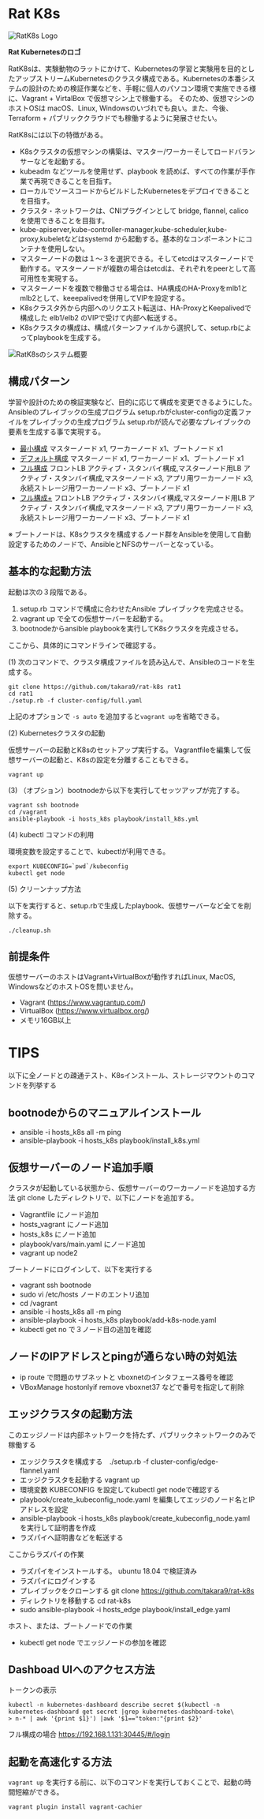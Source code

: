 # Rat K8s

![RatK8s Logo](docs/images/rat_logo.png)

**Rat Kubernetesのロゴ**

RatK8sは、実験動物のラットにかけて、Kubernetesの学習と実験用を目的としたアップストリームKubernetesのクラスタ構成である。Kubernetesの本番システムの設計のための検証作業などを、手軽に個人のパソコン環境で実施できる様に、Vagrant + VirtalBox で仮想マシン上で稼働する。
そのため、仮想マシンのホストOSは macOS、Linux, Windowsのいづれでも良い。また、今後、Terraform + パブリッククラウドでも稼働するように発展させたい。


RatK8sには以下の特徴がある。

* K8sクラスタの仮想マシンの構築は、マスター/ワーカーそしてロードバランサーなどを起動する。
* kubeadm などツールを使用せず、playbook を読めば、すべての作業が手作業で再現できることを目指す。
* ローカルでソースコードからビルドしたKubernetesをデプロイできることを目指す。
* クラスタ・ネットワークは、CNIプラグインとして bridge, flannel, calico を使用できることを目指す。
* kube-apiserver,kube-controller-manager,kube-scheduler,kube-proxy,kubeletなどはsystemd から起動する。基本的なコンポーネントにコンテナを使用しない。
* マスターノードの数は１〜３を選択できる。そしてetcdはマスターノードで動作する。マスターノードが複数の場合はetcdは、それぞれをpeerとして高可用性を実現する。
* マスターノードを複数で稼働させる場合は、HA構成のHA-Proxyをmlb1とmlb2として、keeepalivedを併用してVIPを設定する。
* K8sクラスタ外から内部へのリクエスト転送は、HA-ProxyとKeepalivedで構成した elb1/elb2 のVIPで受けて内部へ転送する。
* K8sクラスタの構成は、構成パターンファイルから選択して、setup.rbによってplaybookを生成する。

![RatK8sのシステム概要](docs/images/ratk8s_overview.png)



## 構成パターン

学習や設計のための検証実験など、目的に応じて構成を変更できるようにした。 Ansibleのプレイブックの生成プログラム setup.rbがcluster-configの定義ファイルをプレイブックの生成プログラム setup.rbが読んで必要なプレイブックの要素を生成する事で実現する。

* [最小構成](docs/config-02.md) マスターノード x1, ワーカーノード x1、ブートノード x1
* [デフォルト構成](docs/config-03.md) マスターノード x1, ワーカーノード x1、ブートノード x1
* [フル構成](docs/config-01.md) フロントLB アクティブ・スタンバイ構成,マスターノード用LB アクティブ・スタンバイ構成,マスターノード x3, アプリ用ワーカーノード x3, 永続ストレージ用ワーカーノード x3、ブートノード x1
* [フル構成+](docs/config-04.md) フロントLB アクティブ・スタンバイ構成,マスターノード用LB アクティブ・スタンバイ構成,マスターノード x3, アプリ用ワーカーノード x3, 永続ストレージ用ワーカーノード x3、ブートノード x1

※ ブートノードは、K8sクラスタを構成するノード群をAnsibleを使用して自動設定するためのノードで、AnsibleとNFSのサーバーとなっている。




## 基本的な起動方法

起動は次の３段階である。
1. setup.rb コマンドで構成に合わせたAnsible プレイブックを完成させる。
2. vagrant up で全ての仮想サーバーを起動する。
3. bootnodeからansible playbookを実行してK8sクラスタを完成させる。

ここから、具体的にコマンドラインで確認する。

(1) 次のコマンドで、クラスタ構成ファイルを読み込んで、Ansibleのコードを生成する。

~~~
git clone https://github.com/takara9/rat-k8s rat1
cd rat1
./setup.rb -f cluster-config/full.yaml 
~~~
上記のオプションで `-s auto` を追加すると`vagrant up`を省略できる。


(2) Kubernetesクラスタの起動

仮想サーバーの起動とK8sのセットアップ実行する。
Vagrantfileを編集して仮想サーバーの起動と、K8sの設定を分離することもできる。

~~~
vagrant up
~~~


(3) （オプション）bootnodeから以下を実行してセッツアップが完了する。

~~~
vagrant ssh bootnode
cd /vagrant
ansible-playbook -i hosts_k8s playbook/install_k8s.yml
~~~

(4) kubectl コマンドの利用

環境変数を設定することで、kubectlが利用できる。

~~~
export KUBECONFIG=`pwd`/kubeconfig 
kubectl get node
~~~


(5) クリーンナップ方法

以下を実行すると、setup.rbで生成したplaybook、仮想サーバーなど全てを削除する。

~~~
./cleanup.sh 
~~~



## 前提条件

仮想サーバーのホストはVagrant+VirtualBoxが動作すればLinux, MacOS, WindowsなどのホストOSを問いません。

* Vagrant (https://www.vagrantup.com/)
* VirtualBox (https://www.virtualbox.org/)
* メモリ16GB以上


# TIPS

以下に全ノードとの疎通テスト、K8sインストール、ストレージマウントのコマンドを列挙する


## bootnodeからのマニュアルインストール

* ansible -i hosts_k8s all -m ping
* ansible-playbook -i hosts_k8s playbook/install_k8s.yml



## 仮想サーバーのノード追加手順

クラスタが起動している状態から、仮想サーバーのワーカーノードを追加する方法
git clone したディレクトリで、以下にノードを追加する。

* Vagrantfile にノード追加
* hosts_vagrant にノード追加
* hosts_k8s にノード追加
* playbook/vars/main.yaml にノード追加
* vagrant up node2

ブートノードにログインして、以下を実行する
* vagrant ssh bootnode
* sudo vi /etc/hosts ノードのエントリ追加
* cd /vagrant
* ansible -i hosts_k8s all -m ping
* ansible-playbook -i hosts_k8s playbook/add-k8s-node.yaml
* kubectl get no で３ノード目の追加を確認



## ノードのIPアドレスとpingが通らない時の対処法

* ip route で問題のサブネットと vboxnetのインタフェース番号を確認
* VBoxManage hostonlyif remove vboxnet37 などで番号を指定して削除


## エッジクラスタの起動方法

このエッジノードは内部ネットワークを持たず、パブリックネットワークのみで稼働する

* エッジクラスタを構成する　./setup.rb -f cluster-config/edge-flannel.yaml
* エッジクラスタを起動する  vagrant up
* 環境変数 KUBECONFIG を設定してkubectl get nodeで確認する
* playbook/create_kubeconfig_node.yaml を編集してエッジのノード名とIPアドレスを設定
* ansible-playbook -i hosts_k8s playbook/create_kubeconfig_node.yaml を実行して証明書を作成
* ラズパイへ証明書などを転送する

ここからラズパイの作業

* ラズパイをインストールする。 ubuntu 18.04 で検証済み
* ラズパイにログインする
* プレイブックをクローンする git clone https://github.com/takara9/rat-k8s
* ディレクトリを移動する cd rat-k8s
* sudo ansible-playbook -i hosts_edge playbook/install_edge.yaml

ホスト、または、ブートノードでの作業

* kubectl get node でエッジノードの参加を確認


## Dashboad UIへのアクセス方法

トークンの表示

~~~
kubectl -n kubernetes-dashboard describe secret $(kubectl -n kubernetes-dashboard get secret |grep kubernetes-dashboard-toke\
> n-* | awk '{print $1}') |awk '$1=="token:"{print $2}'
~~~

フル構成の場合
https://192.168.1.131:30445/#/login



## 起動を高速化する方法

`vagrant up` を実行する前に、以下のコマンドを実行しておくことで、起動の時間短縮ができる。

~~~
vagrant plugin install vagrant-cachier
~~~


